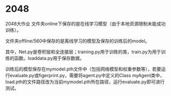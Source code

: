 # 2048
2048大作业
文件夹online下保存的是在线学习模型（由于本地资源限制未能成功训练）。

文件夹offline/560中保存的是离线学习的模型及保存的训练后的model。

其中，Net.py是卷积层和全连接层；training.py用于训练的类，train.py为用于训练的函数。loaddata.py用于保存数据。

训练后的模型保存在mymodel.pth文件中（包括网络模型和权重参数等），若要运行evaluate.py或figerprint.py，需要将agent.py中定义的Class myAgent类中，load.pth的文件路径改为当前mymodel.pth所在路径，运行evaluate.py即可进行测试。
